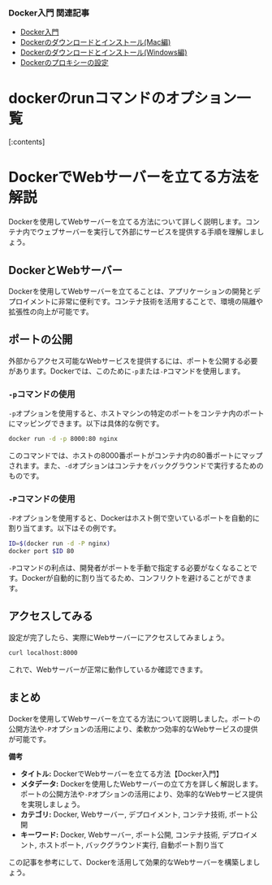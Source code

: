 

### Docker入門 関連記事

- [Docker入門](https://minegishirei.hatenablog.com/entry/2023/09/02/213936)
- [Dockerのダウンロードとインストール(Mac編)](https://minegishirei.hatenablog.com/entry/2023/09/03/143528)
- [Dockerのダウンロードとインストール(Windows編)](https://minegishirei.hatenablog.com/entry/2023/09/04/115946)
- [Dockerのプロキシーの設定](https://minegishirei.hatenablog.com/entry/2023/09/05/120827)



# dockerのrunコマンドのオプション一覧

[:contents]


DockerでWebサーバーを立てる方法を解説
=======================

Dockerを使用してWebサーバーを立てる方法について詳しく説明します。コンテナ内でウェブサーバーを実行して外部にサービスを提供する手順を理解しましょう。



DockerとWebサーバー
--------------

Dockerを使用してWebサーバーを立てることは、アプリケーションの開発とデプロイメントに非常に便利です。コンテナ技術を活用することで、環境の隔離や拡張性の向上が可能です。

ポートの公開
------

外部からアクセス可能なWebサービスを提供するには、ポートを公開する必要があります。Dockerでは、このために`-p`または`-P`コマンドを使用します。

### `-p`コマンドの使用

`-p`オプションを使用すると、ホストマシンの特定のポートをコンテナ内のポートにマッピングできます。以下は具体的な例です。

```sh
docker run -d -p 8000:80 nginx
```

このコマンドでは、ホストの8000番ポートがコンテナ内の80番ポートにマップされます。また、`-d`オプションはコンテナをバックグラウンドで実行するためのものです。

### `-P`コマンドの使用

`-P`オプションを使用すると、Dockerはホスト側で空いているポートを自動的に割り当てます。以下はその例です。

```sh
ID=$(docker run -d -P nginx)
docker port $ID 80
```

`-P`コマンドの利点は、開発者がポートを手動で指定する必要がなくなることです。Dockerが自動的に割り当てるため、コンフリクトを避けることができます。

アクセスしてみる
--------

設定が完了したら、実際にWebサーバーにアクセスしてみましょう。

```sh
curl localhost:8000
```

これで、Webサーバーが正常に動作しているか確認できます。

まとめ
---

Dockerを使用してWebサーバーを立てる方法について説明しました。ポートの公開方法や`-P`オプションの活用により、柔軟かつ効率的なWebサービスの提供が可能です。

**備考**

* **タイトル:** DockerでWebサーバーを立てる方法【Docker入門】
* **メタデータ:** Dockerを使用したWebサーバーの立て方を詳しく解説します。ポートの公開方法や`-P`オプションの活用により、効率的なWebサービス提供を実現しましょう。
* **カテゴリ:** Docker, Webサーバー, デプロイメント, コンテナ技術, ポート公開
* **キーワード:** Docker, Webサーバー, ポート公開, コンテナ技術, デプロイメント, ホストポート, バックグラウンド実行, 自動ポート割り当て

この記事を参考にして、Dockerを活用して効果的なWebサーバーを構築しましょう。









